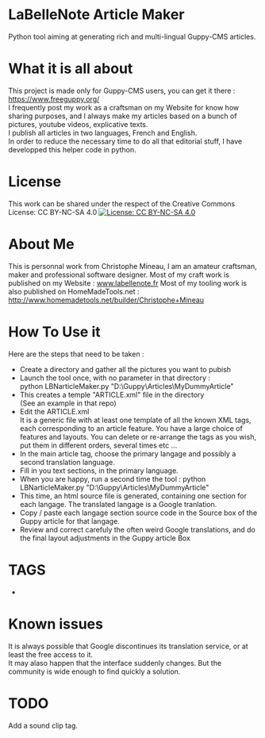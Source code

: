 # LaBelleNote Article Maker
Python tool aiming at generating rich and multi-lingual Guppy-CMS articles.

# What it is all about
This project is made only for Guppy-CMS users, you can get it there  : https://www.freeguppy.org/  
I frequently post my work as a craftsman on my Website for know how sharing purposes, and I always make my articles based on a bunch of pictures, youtube videos, explicative texts.  
I publish all articles in two languages, French and English.  
In order to reduce the necessary time to do all that editorial stuff, I have developped this helper code in python.  

# License
This work can be shared under the respect of the Creative Commons License: CC BY-NC-SA 4.0
[![License: CC BY-NC-SA 4.0](https://img.shields.io/badge/License-CC%20BY--NC--SA%204.0-lightgrey.svg)](https://creativecommons.org/licenses/by-nc-sa/4.0/)

	
# About Me
This is personnal work from Christophe Mineau, I am an amateur craftsman, maker and professional software designer.
Most of my craft work is published on my Website : www.labellenote.fr
Most of my tooling work is also published on HomeMadeTools.net : http://www.homemadetools.net/builder/Christophe+Mineau 


# How To Use it
Here are the steps that need to be taken :    

* Create a directory and gather all the pictures you want to pubish
* Launch the tool once, with no parameter in that directory :  
	python LBNarticleMaker.py "D:\Guppy\Articles\MyDummyArticle"  
* This creates a temple "ARTICLE.xml" file in the directory  
(See an example in that repo)
* Edit the ARTICLE.xml  
It is a generic file with at least one template of all the known XML tags, each corresponding to an article feature.
You have a large choice of features and layouts.
You can delete or re-arrange the tags as you wish, put them in different orders, several times etc ...
* In the main article tag, choose the primary langage and possibly a second translation language.
* Fill in you text sections, in the primary language.
* When you are happy, run a second time the tool :
	python LBNarticleMaker.py "D:\Guppy\Articles\MyDummyArticle"
* This time, an html source file is generated, containing one section for each langage.
The translated langage is a Google tranlation.
* Copy / paste each langage section source code in the Source box of the Guppy article for that langage.
* Review and correct carefuly the often weird Google translations, and do the final layout adjustments in the Guppy article Box


# TAGS
* <ARTICLE lang="('Fr', 'En')" relpath_on_site="file/dir1/dir2"></ARTICLE>



# Known issues
It is always possible that Google discontinues its translation service, or at least the free access to it.  
It may alaso happen that the interface suddenly changes. But the community is wide enough to find quickly a solution.

# TODO
Add a sound clip tag.


